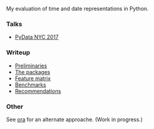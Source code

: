 My evaluation of time and date representations in Python.

### Talks

- [PyData NYC 2017](https://alexhsamuel.github.io/pytime/talks/pydata-nyc-2017/index.html)

### Writeup

- [Preliminaries](preliminaries.md)
- [The packages](packages.md)
- [Feature matrix](feature-matrix.md)
- [Benchmarks](benchmarks.md)
- [Recommendations](recommendations.md)

### Other

See [ora](https://github.com/alexhsamuel/ora) for an alternate approache.
(Work in progress.)

